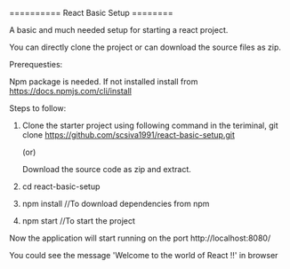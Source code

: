 
========== React Basic Setup ========

A basic and much needed setup for starting a react project.

You can directly clone the project or can download the source files as zip.

Prerequesties:

Npm package is needed. If not installed install from https://docs.npmjs.com/cli/install

Steps to follow:

1) Clone the starter project using following command in the teriminal,
   git clone https://github.com/scsiva1991/react-basic-setup.git

   (or)

   Download the source code as zip and extract.

2) cd react-basic-setup

3) npm install //To download dependencies from npm

4) npm start //To start the project

Now the application will start running on the port http://localhost:8080/

You could see the message 'Welcome to the world of React !!' in browser
